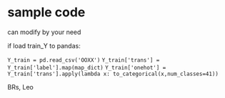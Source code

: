 # sample code
can modify by your need

if load train_Y to pandas:

`Y_train = pd.read_csv('OOXX')`
`Y_train['trans'] = Y_train['label'].map(map_dict)`
`Y_train['onehot'] = Y_train['trans'].apply(lambda x: to_categorical(x,num_classes=41))`

BRs,
Leo
